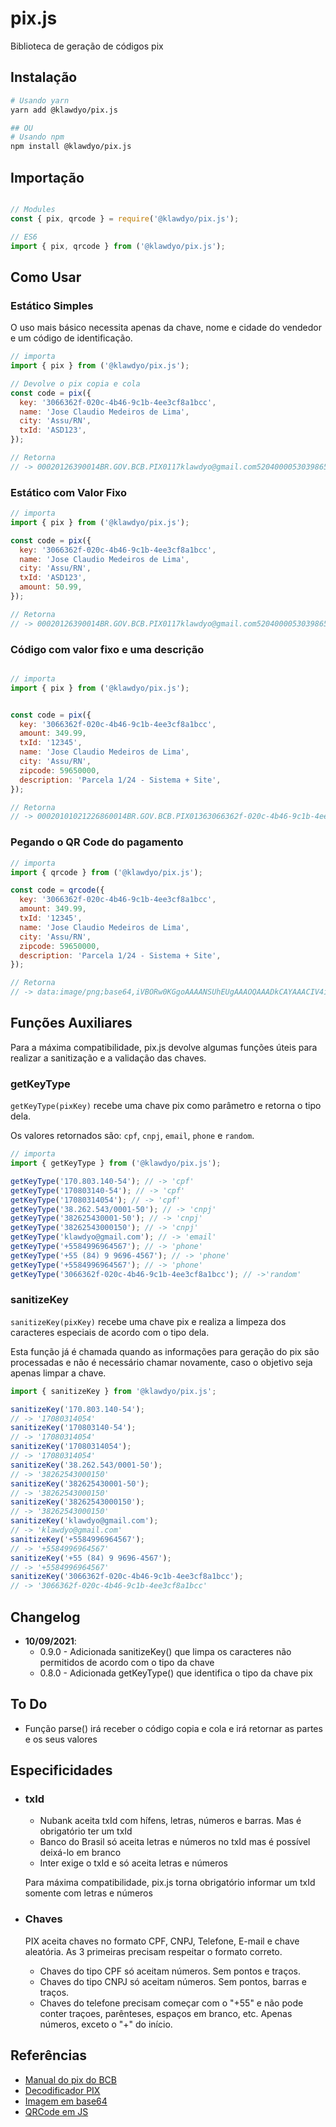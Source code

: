 # pix.js

Biblioteca de geração de códigos pix

## Instalação

```sh
# Usando yarn
yarn add @klawdyo/pix.js

## OU
# Usando npm
npm install @klawdyo/pix.js

```

## Importação

```js

// Modules
const { pix, qrcode } = require('@klawdyo/pix.js');

// ES6
import { pix, qrcode } from ('@klawdyo/pix.js');


```

## Como Usar

### Estático Simples

O uso mais básico necessita apenas da chave, nome e cidade do vendedor e um código de identificação.

```js
// importa
import { pix } from ('@klawdyo/pix.js');

// Devolve o pix copia e cola
const code = pix({
  key: '3066362f-020c-4b46-9c1b-4ee3cf8a1bcc',
  name: 'Jose Claudio Medeiros de Lima',
  city: 'Assu/RN',
  txId: 'ASD123',
});

// Retorna
// -> 00020126390014BR.GOV.BCB.PIX0117klawdyo@gmail.com5204000053039865802BR5924Jose Claudio Medeiros de6007Assu/RN62440506ASD12350300017BR.GOV.BCB.BRCODE01051.0.06304D71F
```

### Estático com Valor Fixo

```js
// importa
import { pix } from ('@klawdyo/pix.js');

const code = pix({
  key: '3066362f-020c-4b46-9c1b-4ee3cf8a1bcc',
  name: 'Jose Claudio Medeiros de Lima',
  city: 'Assu/RN',
  txId: 'ASD123',
  amount: 50.99,
});

// Retorna
// -> 00020126390014BR.GOV.BCB.PIX0117klawdyo@gmail.com520400005303986540550.995802BR5924Jose Claudio Medeiros de6007Assu/RN62440506ASD12350300017BR.GOV.BCB.BRCODE01051.0.063047887
```

### Código com valor fixo e uma descrição

```js

// importa
import { pix } from ('@klawdyo/pix.js');


const code = pix({
  key: '3066362f-020c-4b46-9c1b-4ee3cf8a1bcc',
  amount: 349.99,
  txId: '12345',
  name: 'Jose Claudio Medeiros de Lima',
  city: 'Assu/RN',
  zipcode: 59650000,
  description: 'Parcela 1/24 - Sistema + Site',
});

// Retorna
// -> 00020101021226860014BR.GOV.BCB.PIX01363066362f-020c-4b46-9c1b-4ee3cf8a1bcc0224Parcela 1/24 - Sistema +5204000053039865406349.995802BR5924Jose Claudio Medeiros de6007Assu/RN610859650000624305051234550300017BR.GOV.BCB.BRCODE01051.0.063044A4B
```

### Pegando o QR Code do pagamento

```js
// importa
import { qrcode } from ('@klawdyo/pix.js');

const code = qrcode({
  key: '3066362f-020c-4b46-9c1b-4ee3cf8a1bcc',
  amount: 349.99,
  txId: '12345',
  name: 'Jose Claudio Medeiros de Lima',
  city: 'Assu/RN',
  zipcode: 59650000,
  description: 'Parcela 1/24 - Sistema + Site',
});

// Retorna
// -> data:image/png;base64,iVBORw0KGgoAAAANSUhEUgAAAOQAAADkCAYAAACIV4iNAAAA ... ABJRU5ErkJggg==
```

## Funções Auxiliares

Para a máxima compatibilidade, pix.js devolve algumas funções úteis para realizar a sanitização e a validação das chaves.

### getKeyType

`getKeyType(pixKey)` recebe uma chave pix como parâmetro e retorna o tipo dela.

Os valores retornados são: `cpf`, `cnpj`, `email`, `phone` e `random`.

```js
// importa
import { getKeyType } from ('@klawdyo/pix.js');

getKeyType('170.803.140-54'); // -> 'cpf'
getKeyType('170803140-54'); // -> 'cpf'
getKeyType('17080314054'); // -> 'cpf'
getKeyType('38.262.543/0001-50'); // -> 'cnpj'
getKeyType('382625430001-50'); // -> 'cnpj'
getKeyType('38262543000150'); // -> 'cnpj'
getKeyType('klawdyo@gmail.com'); // -> 'email'
getKeyType('+5584996964567'); // -> 'phone'
getKeyType('+55 (84) 9 9696-4567'); // -> 'phone'
getKeyType('+5584996964567'); // -> 'phone'
getKeyType('3066362f-020c-4b46-9c1b-4ee3cf8a1bcc'); // ->'random'

```

### sanitizeKey

`sanitizeKey(pixKey)` recebe uma chave pix e realiza a limpeza dos caracteres especiais de acordo com o tipo dela.

Esta função já é chamada quando as informações para geração do pix são processadas e não é necessário chamar novamente, caso o objetivo seja apenas limpar a chave.

```js
import { sanitizeKey } from '@klawdyo/pix.js';

sanitizeKey('170.803.140-54');
// -> '17080314054'
sanitizeKey('170803140-54');
// -> '17080314054'
sanitizeKey('17080314054');
// -> '17080314054'
sanitizeKey('38.262.543/0001-50');
// -> '38262543000150'
sanitizeKey('382625430001-50');
// -> '38262543000150'
sanitizeKey('38262543000150');
// -> '38262543000150'
sanitizeKey('klawdyo@gmail.com');
// -> 'klawdyo@gmail.com'
sanitizeKey('+5584996964567');
// -> '+5584996964567'
sanitizeKey('+55 (84) 9 9696-4567');
// -> '+5584996964567'
sanitizeKey('3066362f-020c-4b46-9c1b-4ee3cf8a1bcc');
// -> '3066362f-020c-4b46-9c1b-4ee3cf8a1bcc'
```

## Changelog

- **10/09/2021**:
  - 0.9.0 - Adicionada sanitizeKey() que limpa os caracteres não permitidos de acordo com o tipo da chave
  - 0.8.0 - Adicionada getKeyType() que identifica o tipo da chave pix

## To Do

- Função parse() irá receber o código copia e cola e irá retornar as partes e os seus valores

## Especificidades

- ### **txId**

  - Nubank aceita txId com hífens, letras, números e barras. Mas é obrigatório ter um txId
  - Banco do Brasil só aceita letras e números no txId mas é possível deixá-lo em branco
  - Inter exige o txId e só aceita letras e números

  Para máxima compatibilidade, pix.js torna obrigatório informar um txId somente com letras e números

- ### **Chaves**

  PIX aceita chaves no formato CPF, CNPJ, Telefone, E-mail e chave aleatória. As 3 primeiras precisam respeitar o formato correto.

  - Chaves do tipo CPF só aceitam números. Sem pontos e traços.
  - Chaves do tipo CNPJ só aceitam números. Sem pontos, barras e traços.
  - Chaves do telefone precisam começar com o "+55" e não pode conter traçoes, parênteses, espaços em branco, etc. Apenas números, exceto o "+" do início.

## Referências

- [Manual do pix do BCB](https://www.bcb.gov.br/content/estabilidadefinanceira/SiteAssets/Manual%20do%20BR%20Code.pdf)
- [Decodificador PIX](https://pix.nascent.com.br/tools/pix-qr-decoder/)
- [Imagem em base64](https://codebeautify.org/base64-to-image-converter)
- [QRCode em JS](https://www.npmjs.com/package/qrcode)
